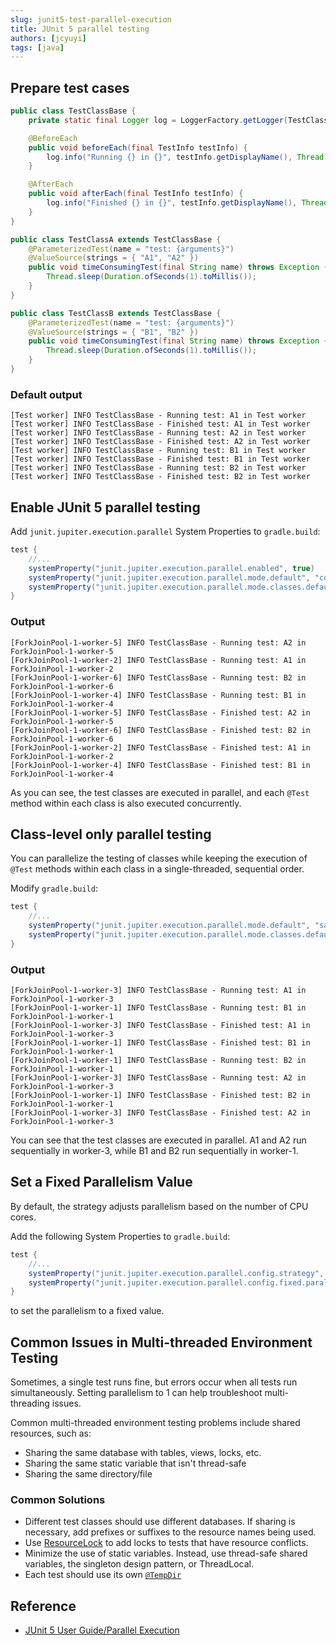 ```yaml
---
slug: junit5-test-parallel-execution
title: JUnit 5 parallel testing
authors: [jcyuyi]
tags: [java]
---
```


## Prepare test cases

```java
public class TestClassBase {
    private static final Logger log = LoggerFactory.getLogger(TestClassBase.class);

    @BeforeEach
    public void beforeEach(final TestInfo testInfo) {
        log.info("Running {} in {}", testInfo.getDisplayName(), Thread.currentThread().getName());
    }

    @AfterEach
    public void afterEach(final TestInfo testInfo) {
        log.info("Finished {} in {}", testInfo.getDisplayName(), Thread.currentThread().getName());
    }
}

public class TestClassA extends TestClassBase {
    @ParameterizedTest(name = "test: {arguments}")
    @ValueSource(strings = { "A1", "A2" })
    public void timeConsumingTest(final String name) throws Exception {
        Thread.sleep(Duration.ofSeconds(1).toMillis());
    }
}

public class TestClassB extends TestClassBase {
    @ParameterizedTest(name = "test: {arguments}")
    @ValueSource(strings = { "B1", "B2" })
    public void timeConsumingTest(final String name) throws Exception {
        Thread.sleep(Duration.ofSeconds(1).toMillis());
    }
}
```

### Default output

```
[Test worker] INFO TestClassBase - Running test: A1 in Test worker
[Test worker] INFO TestClassBase - Finished test: A1 in Test worker
[Test worker] INFO TestClassBase - Running test: A2 in Test worker
[Test worker] INFO TestClassBase - Finished test: A2 in Test worker
[Test worker] INFO TestClassBase - Running test: B1 in Test worker
[Test worker] INFO TestClassBase - Finished test: B1 in Test worker
[Test worker] INFO TestClassBase - Running test: B2 in Test worker
[Test worker] INFO TestClassBase - Finished test: B2 in Test worker
```

## Enable JUnit 5 parallel testing

Add `junit.jupiter.execution.parallel` System Properties to `gradle.build`:

```groovy
test {
    //...
    systemProperty("junit.jupiter.execution.parallel.enabled", true)
    systemProperty("junit.jupiter.execution.parallel.mode.default", "concurrent")
    systemProperty("junit.jupiter.execution.parallel.mode.classes.default", "concurrent")
}
```

### Output

```
[ForkJoinPool-1-worker-5] INFO TestClassBase - Running test: A2 in ForkJoinPool-1-worker-5
[ForkJoinPool-1-worker-2] INFO TestClassBase - Running test: A1 in ForkJoinPool-1-worker-2
[ForkJoinPool-1-worker-6] INFO TestClassBase - Running test: B2 in ForkJoinPool-1-worker-6
[ForkJoinPool-1-worker-4] INFO TestClassBase - Running test: B1 in ForkJoinPool-1-worker-4
[ForkJoinPool-1-worker-5] INFO TestClassBase - Finished test: A2 in ForkJoinPool-1-worker-5
[ForkJoinPool-1-worker-6] INFO TestClassBase - Finished test: B2 in ForkJoinPool-1-worker-6
[ForkJoinPool-1-worker-2] INFO TestClassBase - Finished test: A1 in ForkJoinPool-1-worker-2
[ForkJoinPool-1-worker-4] INFO TestClassBase - Finished test: B1 in ForkJoinPool-1-worker-4
```

As you can see, the test classes are executed in parallel, and each `@Test` method within each class is also executed concurrently.

## Class-level only parallel testing

You can parallelize the testing of classes while keeping the execution of `@Test` methods within each class in a single-threaded, sequential order.

Modify `gradle.build`:

```groovy
test {
    //...
    systemProperty("junit.jupiter.execution.parallel.mode.default", "same_thread")
    systemProperty("junit.jupiter.execution.parallel.mode.classes.default", "concurrent")
}
```

### Output

```
[ForkJoinPool-1-worker-3] INFO TestClassBase - Running test: A1 in ForkJoinPool-1-worker-3
[ForkJoinPool-1-worker-1] INFO TestClassBase - Running test: B1 in ForkJoinPool-1-worker-1
[ForkJoinPool-1-worker-3] INFO TestClassBase - Finished test: A1 in ForkJoinPool-1-worker-3
[ForkJoinPool-1-worker-1] INFO TestClassBase - Finished test: B1 in ForkJoinPool-1-worker-1
[ForkJoinPool-1-worker-1] INFO TestClassBase - Running test: B2 in ForkJoinPool-1-worker-1
[ForkJoinPool-1-worker-3] INFO TestClassBase - Running test: A2 in ForkJoinPool-1-worker-3
[ForkJoinPool-1-worker-1] INFO TestClassBase - Finished test: B2 in ForkJoinPool-1-worker-1
[ForkJoinPool-1-worker-3] INFO TestClassBase - Finished test: A2 in ForkJoinPool-1-worker-3
```

You can see that the test classes are executed in parallel. A1 and A2 run sequentially in worker-3, while B1 and B2 run sequentially in worker-1.

## Set a Fixed Parallelism Value

By default, the strategy adjusts parallelism based on the number of CPU cores.

Add the following System Properties to `gradle.build`:

```groovy
test {
    //...
    systemProperty("junit.jupiter.execution.parallel.config.strategy", "fixed")
    systemProperty("junit.jupiter.execution.parallel.config.fixed.parallelism", 4)
}
```

to set the parallelism to a fixed value.

## Common Issues in Multi-threaded Environment Testing

Sometimes, a single test runs fine, but errors occur when all tests run simultaneously. Setting parallelism to 1 can help troubleshoot multi-threading issues.

Common multi-threaded environment testing problems include shared resources, such as:

- Sharing the same database with tables, views, locks, etc.
- Sharing the same static variable that isn't thread-safe
- Sharing the same directory/file

### Common Solutions

- Different test classes should use different databases. If sharing is necessary, add prefixes or suffixes to the resource names being used.
- Use [ResourceLock](https://junit.org/junit5/docs/snapshot/api/org.junit.jupiter.api/org/junit/jupiter/api/parallel/ResourceLock.html) to add locks to tests that have resource conflicts.
- Minimize the use of static variables. Instead, use thread-safe shared variables, the singleton design pattern, or ThreadLocal.
- Each test should use its own [`@TempDir`](https://junit.org/junit5/docs/snapshot/user-guide/#writing-tests-built-in-extensions-TempDirectory)

## Reference

- [JUnit 5 User Guide/Parallel Execution](https://junit.org/junit5/docs/snapshot/user-guide/#writing-tests-parallel-execution)
